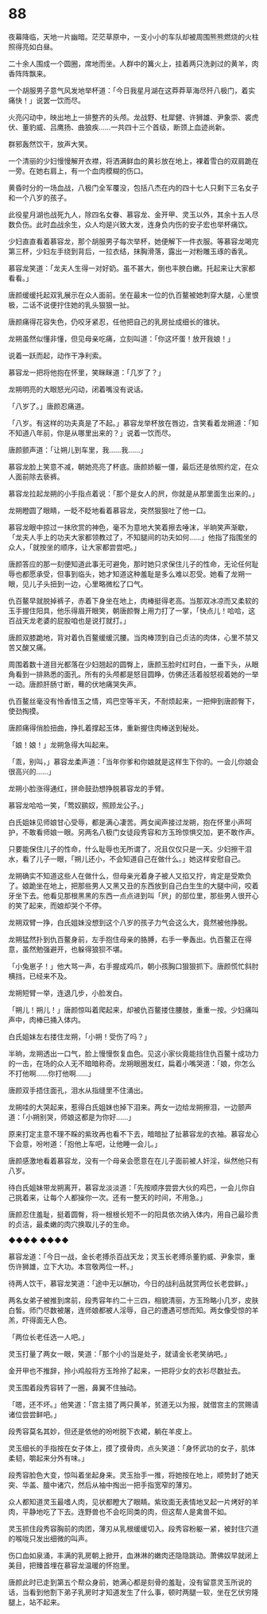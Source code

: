 # 88

夜幕降临，天地一片幽暗。茫茫草原中，一支小小的车队却被周围熊熊燃烧的火柱照得亮如白昼。

二十余人围成一个圆圈，席地而坐。人群中的篝火上，挂着两只洗剥过的黄羊，肉香阵阵飘来。

一个胡服男子意气风发地举杯道：「今日我星月湖在这莽莽草海尽歼八极门，着实痛快！」说罢一饮而尽。

火亮闪动中，映出地上一排整齐的头颅。龙战野、杜犀健、许狮雄、尹象崇、裘虎伏、董豹威、吕鹰扬、曲狼疾……一共四十三个首级，断颈上血迹尚新。

群邪轰然饮干，放声大笑。

一个清丽的少妇慢慢解开衣襟，将洒满鲜血的黄衫放在地上，裸着雪白的双肩跪在一旁。在她右肩上，有一个血肉模糊的伤口。

黄昏时分的一场血战，八极门全军覆没，包括八杰在内的四十七人只剩下三名女子和一个八岁的孩子。

此役星月湖也战死九人，除四名女眷、慕容龙、金开甲、灵玉以外，其余十五人尽数负伤。此时血战余生，众人均是兴致大发，连身负内伤的安子宏也举杯痛饮。

少妇直直看着慕容龙，那个胡服男子每次举杯，她便解下一件衣服。等慕容龙喝完第三杯，少妇左手绕到背后，一拉衣结，抹胸滑落，露出一对粉雕玉琢的香乳。

慕容龙笑道：「龙夫人生得一对好奶。虽不甚大，倒也丰腴白嫩。托起来让大家都看看。」

唐颜缓缓托起双乳展示在众人面前。坐在最末一位的仇百鳌被她刺穿大腿，心里恨极，二话不说便拧住她的乳头狠狠一扯。

唐颜痛得花容失色，仍咬牙紧忍，任他把自己的乳房扯成细长的锥状。

龙朔虽然似懂非懂，但见母亲吃痛，立刻叫道：「你这坏蛋！放开我娘！」

说着一跃而起，动作干净利索。

慕容龙一把将他抱在怀里，笑眯眯道：「几岁了？」

龙朔明亮的大眼怒光闪动，闭着嘴没有说话。

「八岁了。」唐颜忍痛道。

「八岁。有这样的功夫真是了不起。」慕容龙举杯放在唇边，含笑看着龙朔道：「知不知道八年前，你是从哪里出来的？」说着一饮而尽。

唐颜颤声道：「让朔儿到车里，我……我……」

慕容龙脸上笑意不减，朝她亮亮了杯底。唐颜娇躯一僵，最后还是依照约定，在众人面前除去亵裤。

慕容龙拉起龙朔的小手指点着说：「那个是女人的屄，你就是从那里面生出来的。」

龙朔瞪圆了眼睛，一眨不眨地看着慕容龙，突然狠狠吐了他一口。

慕容龙眼中掠过一抹欣赏的神色，毫不为意地大笑着擦去唾沫，半晌笑声渐歇，「龙夫人手上的功夫大家都领教过了，不知腿间的功夫如何……」他指了指围坐的众人，「就按坐的顺序，让大家都尝尝吧。」

唐颜答应的那一刻便知道此事无可避免，那时她只求保住儿子的性命，无论任何耻辱也都愿承受，但事到临头，她才知道这种羞耻是多么难以忍受。她看了龙朔一眼，见儿子头扭到一边，心里略微松了口气。

仇百鳌早就脱掉裤子，赤着下身坐在地上，肉棒挺得老高。当那双冰凉而又柔软的玉手握住阳具，他乐得眉开眼笑，朝唐颜臀上用力打了一掌，「快点儿！哈哈，这百战天龙老婆的屁股咱也是说打就打。」

唐颜双膝跪地，背对着仇百鳌缓缓沉腰。当肉棒顶到自己贞洁的肉体，心里不禁又苦又酸又痛。

周围着数十道目光都落在少妇翘起的圆臀上，唐颜玉脸时红时白，一垂下头，从眼角看到一排熟悉的面孔。所有的头颅都是怒目圆睁，仿佛还活着般怒视着她的一举一动。唐颜肝肠寸断，蓦的伏地痛哭失声。

仇百鳌丝毫没有怜香惜玉之情，鸡巴空等半天，不耐烦起来，一把伸到唐颜臀下，使劲掏摸。

唐颜痛得俏脸扭曲，挣扎着撑起玉体，重新握住肉棒送到秘处。

「娘！娘！」龙朔急得大叫起来。

「乖，别叫，」慕容龙柔声道：「当年你爹和你娘就是这样生下你的。一会儿你娘会很高兴的……」

龙朔小脸涨得通红，拼命鼓劲想挣脱慕容龙的手臂。

慕容龙哈哈一笑，「莺奴鹂奴，照顾龙公子。」

白氏姐妹见师娘甘心受辱，都是满心凄苦。两女闻声接过龙朔，抱在怀里小声呵护，不敢看师娘一眼。另两名八极门女徒段秀容和方玉玲惊惧交加，更不敢作声。

只要能保住儿子的性命，什么耻辱也无所谓了，况且仅仅只是一天。少妇擦干泪水，看了儿子一眼，「朔儿还小，不会知道自己在做什么。」她这样安慰自己。

龙朔确实不知道这些人在做什么，但母亲光着身子被人又掐又拧，肯定是受欺负了。娘跪坐在地上，把那些男人又黑又丑的东西放到自己白生生的大腿中间，咬着牙坐下去。他看见那根黑黑的东西一点点进到叫「屄」的部位里，那些男人很开心的笑了起来，而娘却哭个不停。

龙朔双臂一挣，白氏姐妹没想到这个八岁的孩子力气会这么大，竟然被他挣脱。

龙朔猛然扑到仇百鳌身前，左手抱住母亲的胳膊，右手一拳轰出。仇百鳌正在得意，虽然勉强避开，也躲得狼狈不堪。

「小兔崽子！」他大骂一声，右手握成鸡爪，朝小孩胸口狠狠抓下。唐颜慌忙斜肘横挡，已经来不及。

龙朔短臂一举，连退几步，小脸发白。

「朔儿！朔儿！」唐颜惊叫着爬起来，却被仇百鳌搂住腰肢，重重一按。少妇痛叫声中，肉棒已捅入体内。

白氏姐妹左右搂住龙朔，「小朔！受伤了吗？」

半晌，龙朔透出一口气，脸上慢慢恢复血色。见这小家伙竟能挡住仇百鳌十成功力的一击，在场的众人无不暗暗称奇。龙朔眼圈发红，扁着小嘴哭道：「娘，你怎么不打他啊……你打他啊……」

唐颜双手捂住面孔，泪水从指缝里不住涌出。

龙朔哇的大哭起来，惹得白氏姐妹也掉下泪来。两女一边给龙朔擦泪，一边颤声道：「小朔别哭，师娘这都是为你好……」

原来打定主意不理不睬的紫玫再也看不下去，暗暗扯了扯慕容龙的衣袖。慕容龙心下会意，吩咐道：「抱他上车吧，让他睡一会儿。」

唐颜感激地看着慕容龙，没有一个母亲会愿意在在儿子面前被人奸淫，纵然他只有八岁。

待白氏姐妹带龙朔离开，慕容龙淡淡道：「先按顺序尝尝大伙的鸡巴，一会儿你自己挑着来，让每个人都操你一次。还有一整天的时间，不用急。」

唐颜忍住羞耻，挺着圆臀，将一根根长短不一的阳具依次纳入体内，用自己最珍贵的贞洁，最柔嫩的肉穴换取儿子的生命。

◆◆◆◆ ◆◆◆◆

慕容龙道：「今日一战，金长老搏杀百战天龙；灵玉长老搏杀董豹威、尹象崇，重伤许狮雄，立下大功。本宫敬两位一杯。」

待两人饮干，慕容龙笑道：「途中无以酬功，今日的战利品就赏两位长老尝鲜。」

两名女弟子被推到席前，段秀容年约二十三四，相貌清丽，方玉玲略小几岁，皮肤白皙。师门尽数被屠，连师娘都被人淫辱，自己的遭遇可想而知。两女像受惊的羊羔，吓得面无人色。

「两位长老任选一人吧。」

灵玉打量了两女一眼，笑道：「那个小的当是处子，就请金长老笑纳吧。」

金开甲也不推辞，拎小鸡般将方玉玲拎了起来，一把将少女的衣衫尽数扯去。

灵玉围着段秀容转了一圈，鼻翼不住抽动。

「嗯，还不坏。」他笑道：「宫主猎了两只黄羊，贫道无以为报，就借宫主的赏赐请诸位尝尝鲜吧。」

段秀容莫名其妙，但还是依他的吩咐脱下衣裙，躺在羊皮上。

灵玉细长的手指按在女子体上，摸了摸骨肉，点头笑道：「身怀武功的女子，肌体柔韧，嚼起来分外有味。」

段秀容脸色大变，惊叫着坐起身来。灵玉抬手一推，将她按在地上，顺势封了她天突、华盖、膻中诸穴，然后从袖中掏出一把手指宽窄的薄刃。

众人都知道灵玉最嗜人肉，见状都瞪大了眼睛。紫玫面无表情地叉起一片烤好的羊肉，平静地吃了下去。连野兽也不会吃同类的肉，但这帮人是禽兽不如。

灵玉抓住段秀容胸前的肉团，薄刃从乳根缓缓切入。段秀容粉躯一紧，被封住穴道的喉咙只发出细微的叫声。

伤口血如泉涌，丰满的乳房朝上掀开，血淋淋的嫩肉还隐隐跳动。萧佛奴早就闭上美目，把臻首埋在慕容龙温暖的怀抱里。

唐颜此时已走到第五个帮众身前，她满心都是刻骨的羞耻，没有留意灵玉所说的话，当看到他割下弟子乳房时才知道发生了什么事，顿时两腿一软，坐在乞伏穷隆腿上，站不起来。

